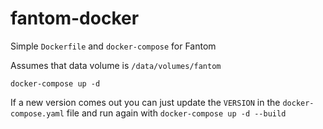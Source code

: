 # fantom-docker
Simple `Dockerfile` and `docker-compose` for Fantom

Assumes that data volume is `/data/volumes/fantom`

`docker-compose up -d`

If a new version comes out you can just update the `VERSION` in the `docker-compose.yaml` file and run again with `docker-compose up -d --build`
